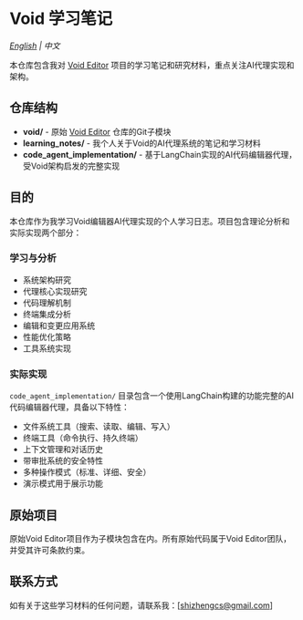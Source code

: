 # Void 学习笔记

*[English](README.md) | 中文*

本仓库包含我对 [Void Editor](https://voideditor.com) 项目的学习笔记和研究材料，重点关注AI代理实现和架构。

## 仓库结构

- **void/** - 原始 [Void Editor](https://github.com/voideditor/void) 仓库的Git子模块
- **learning_notes/** - 我个人关于Void的AI代理系统的笔记和学习材料
- **code_agent_implementation/** - 基于LangChain实现的AI代码编辑器代理，受Void架构启发的完整实现

## 目的

本仓库作为我学习Void编辑器AI代理实现的个人学习日志。项目包含理论分析和实际实现两个部分：

### 学习与分析
- 系统架构研究
- 代理核心实现研究
- 代码理解机制
- 终端集成分析
- 编辑和变更应用系统
- 性能优化策略
- 工具系统实现

### 实际实现
`code_agent_implementation/` 目录包含一个使用LangChain构建的功能完整的AI代码编辑器代理，具备以下特性：
- 文件系统工具（搜索、读取、编辑、写入）
- 终端工具（命令执行、持久终端）
- 上下文管理和对话历史
- 带审批系统的安全特性
- 多种操作模式（标准、详细、安全）
- 演示模式用于展示功能

## 原始项目

原始Void Editor项目作为子模块包含在内。所有原始代码属于Void Editor团队，并受其许可条款约束。

## 联系方式

如有关于这些学习材料的任何问题，请联系我：[shizhengcs@gmail.com] 